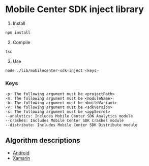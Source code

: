 # Mobile Center SDK inject library

1. Install
```sh
npm install
```
2. Compile
```sh
tsc
```
3. Use
```sh
node ./lib/mobilecenter-sdk-inject <keys>
```

### Keys
```
-p: The following argument must be <projectPath>
-m: The following argument must be <moduleName>
-b: The following argument must be <buildVariant>
-v: The following argument must be <sdkVersion>
-s: The following argument must be <appSecret>
--analytics: Includes Mobile Center SDK Analytics module
--crashes: Includes Mobile Center SDK Crashes module
--distribute: Includes Mobile Center SDK Distribute module
```

## Algorithm descriptions
* [Android](docs/android.md)
* [Xamarin](docs/xamarin.md)